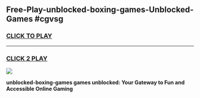 
## Free-Play-unblocked-boxing-games-Unblocked-Games #cgvsg
<h3>
<a href="https://news.freeplayer.one?title=unblocked-boxing-games&ref=8M">CLICK TO PLAY</a></h3>
<hr>

<h3>
<a href="https://news.freeplayer.one?title=unblocked-boxing-games&ref=8M">CLICK 2 PLAY</a>
  
</h3>

<a href="https://news.freeplayer.one?title=unblocked-boxing-games&ref=8M"><img src="https://clearcache.store/games.png"></a>


**unblocked-boxing-games games unblocked: Your Gateway to Fun and Accessible Online Gaming**
